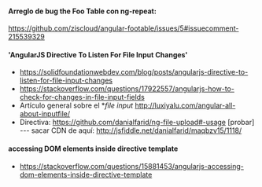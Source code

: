 
#### Arreglo de bug the Foo Table con ng-repeat:
https://github.com/ziscloud/angular-footable/issues/5#issuecomment-215539329

#### 'AngularJS Directive To Listen For File Input Changes'
- https://solidfoundationwebdev.com/blog/posts/angularjs-directive-to-listen-for-file-input-changes
- https://stackoverflow.com/questions/17922557/angularjs-how-to-check-for-changes-in-file-input-fields
- Artículo general sobre el **file input* http://luxiyalu.com/angular-all-about-inputfile/
- Directiva: https://github.com/danialfarid/ng-file-upload#-usage [probar] --- sacar CDN de aquí: http://jsfiddle.net/danialfarid/maqbzv15/1118/

#### accessing DOM elements inside directive template
- https://stackoverflow.com/questions/15881453/angularjs-accessing-dom-elements-inside-directive-template


